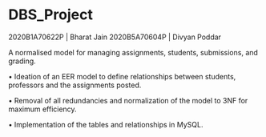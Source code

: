 # DBS_Project
2020B1A70622P | Bharat Jain
2020B5A70604P | Divyan Poddar

A normalised model for managing assignments, students, submissions, and grading.


• Ideation of an EER model to define relationships between students, professors and the assignments posted.

• Removal of all redundancies and normalization of the model to 3NF for maximum efficiency. 

• Implementation of the tables and relationships in MySQL. 

